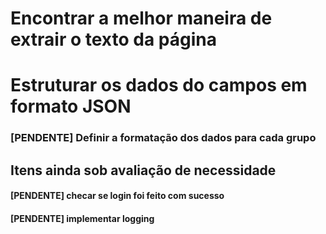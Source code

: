 # Encontrar a melhor maneira de extrair o texto da página
# Estruturar os dados do campos em formato JSON

### [PENDENTE] Definir a formatação dos dados para cada grupo

## Itens ainda sob avaliação de necessidade
#### [PENDENTE] checar se login foi feito com sucesso
#### [PENDENTE] implementar logging
